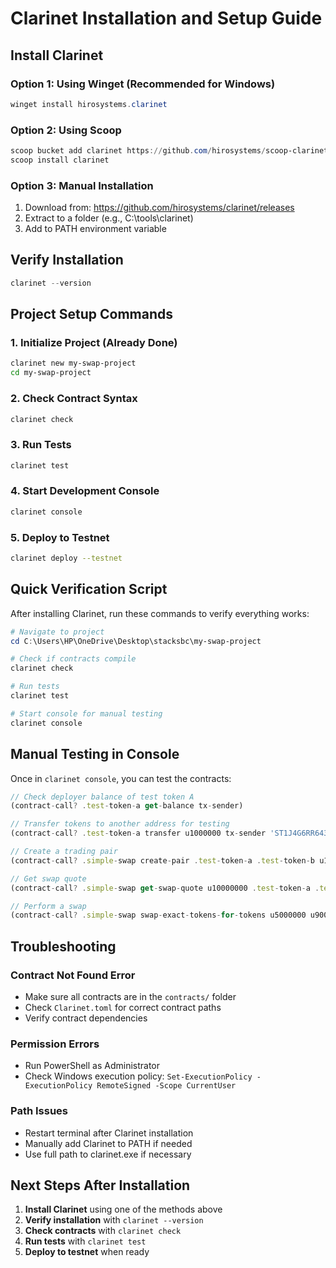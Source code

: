 # Clarinet Installation and Setup Guide

## Install Clarinet

### Option 1: Using Winget (Recommended for Windows)

```powershell
winget install hirosystems.clarinet
```

### Option 2: Using Scoop

```powershell
scoop bucket add clarinet https://github.com/hirosystems/scoop-clarinet.git
scoop install clarinet
```

### Option 3: Manual Installation

1. Download from: https://github.com/hirosystems/clarinet/releases
2. Extract to a folder (e.g., C:\tools\clarinet\)
3. Add to PATH environment variable

## Verify Installation

```powershell
clarinet --version
```

## Project Setup Commands

### 1. Initialize Project (Already Done)

```bash
clarinet new my-swap-project
cd my-swap-project
```

### 2. Check Contract Syntax

```bash
clarinet check
```

### 3. Run Tests

```bash
clarinet test
```

### 4. Start Development Console

```bash
clarinet console
```

### 5. Deploy to Testnet

```bash
clarinet deploy --testnet
```

## Quick Verification Script

After installing Clarinet, run these commands to verify everything works:

```powershell
# Navigate to project
cd C:\Users\HP\OneDrive\Desktop\stacksbc\my-swap-project

# Check if contracts compile
clarinet check

# Run tests
clarinet test

# Start console for manual testing
clarinet console
```

## Manual Testing in Console

Once in `clarinet console`, you can test the contracts:

```javascript
// Check deployer balance of test token A
(contract-call? .test-token-a get-balance tx-sender)

// Transfer tokens to another address for testing
(contract-call? .test-token-a transfer u1000000 tx-sender 'ST1J4G6RR643BCG8G8SR6M2D9Z9KXT2NJDRK3FBTK none)

// Create a trading pair
(contract-call? .simple-swap create-pair .test-token-a .test-token-b u100000000 u200000000)

// Get swap quote
(contract-call? .simple-swap get-swap-quote u10000000 .test-token-a .test-token-b)

// Perform a swap
(contract-call? .simple-swap swap-exact-tokens-for-tokens u5000000 u9000000 .test-token-a .test-token-b)
```

## Troubleshooting

### Contract Not Found Error

- Make sure all contracts are in the `contracts/` folder
- Check `Clarinet.toml` for correct contract paths
- Verify contract dependencies

### Permission Errors

- Run PowerShell as Administrator
- Check Windows execution policy: `Set-ExecutionPolicy -ExecutionPolicy RemoteSigned -Scope CurrentUser`

### Path Issues

- Restart terminal after Clarinet installation
- Manually add Clarinet to PATH if needed
- Use full path to clarinet.exe if necessary

## Next Steps After Installation

1. **Install Clarinet** using one of the methods above
2. **Verify installation** with `clarinet --version`
3. **Check contracts** with `clarinet check`
4. **Run tests** with `clarinet test`
5. **Deploy to testnet** when ready
